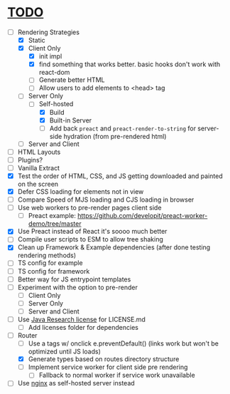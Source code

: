 # <u>TODO</u>

- [ ] Rendering Strategies
  - [x] Static
  - [x] Client Only
    - [x] init impl
    - [x] find something that works better. basic hooks don't work with react-dom
    - [ ] Generate better HTML
    - [ ] Allow users to add elements to \<head> tag
  - [ ] Server Only
    - [ ] Self-hosted
      - [x] Build
      - [x] Built-in Server
      - [ ] Add back `preact` and `preact-render-to-string` for server-side hydration (from pre-rendered html)
  - [ ] Server and Client
- [ ] HTML Layouts
- [ ] Plugins?
- [ ] Vanilla Extract
- [x] Test the order of HTML, CSS, and JS getting downloaded and painted on the screen
- [x] Defer CSS loading for elements not in view
- [ ] Compare Speed of MJS loading and CJS loading in browser
- [ ] Use web workers to pre-render pages client side
  - [ ] Preact example: https://github.com/developit/preact-worker-demo/tree/master
- [x] Use Preact instead of React it's soooo much better
- [ ] Compile user scripts to ESM to allow tree shaking
- [x] Clean up Framework & Example dependencies (after done testing rendering methods)
- [ ] TS config for example
- [ ] TS config for framework
- [ ] Better way for JS entrypoint templates
- [ ] Experiment with the option to pre-render
  - [ ] Client Only
  - [ ] Server Only
  - [ ] Server and Client
- [ ] Use [Java Research license](https://github.com/deroproject/derohe/blob/main/license.txt) for LICENSE.md
  - [ ] Add licenses folder for dependencies
- [ ] Router
  - [ ] Use a tags w/ onclick e.preventDefault() (links work but won't be optimized until JS loads)
  - [x] Generate types based on routes directory structure
  - [ ] Implement service worker for client side pre rendering
    - [ ] Fallback to normal worker if service work unavailable
- [ ] Use [nginx](https://github.com/jirutka/nginx-binaries?tab=readme-ov-file#usage-example) as self-hosted server instead
